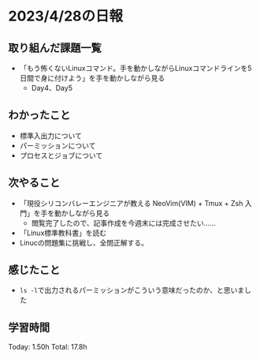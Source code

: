 # 2023/4/28の日報
## 取り組んだ課題一覧
* 「もう怖くないLinuxコマンド。手を動かしながらLinuxコマンドラインを5日間で身に付けよう」を手を動かしながら見る
    * Day4、Day5
## わかったこと
* 標準入出力について
* パーミッションについて
* プロセスとジョブについて
## 次やること
* 「現役シリコンバレーエンジニアが教える NeoVim(VIM) + Tmux + Zsh 入門」を手を動かしながら見る
    * 閲覧完了したので、記事作成を今週末には完成させたい……
* 「Linux標準教科書」を読む
* Linucの問題集に挑戦し、全問正解する。
## 感じたこと
* `ls -l`で出力されるパーミッションがこういう意味だったのか、と思いました
## 学習時間
Today: 1.50h
Total: 17.8h